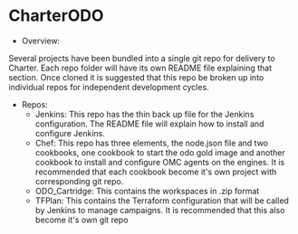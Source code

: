 # CharterODO
* Overview: 

Several projects have been bundled into a single git repo for delivery to Charter.  Each repo folder will have its own README file explaining that section. Once cloned it is suggested that this repo be broken up into individual repos for independent development cycles.

* Repos:
   * Jenkins:  This repo has the thin back up file for the Jenkins configuration.  The README file will explain how to install and configure Jenkins.
   * Chef:  This repo has three elements, the node.json file and two cookbooks, one cookbook to start the odo gold image and another cookbook to install and configure OMC agents on the engines.  It is recommended that each cookbook become it's own project with corresponding git repo.
   * ODO_Cartridge:  This contains the workspaces in .zip format
   * TFPlan:  This contains the Terraform configuration that will be called by Jenkins to manage campaigns.  It is recommended that this also become it's own git repo
